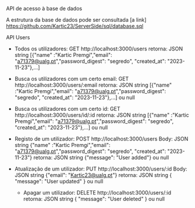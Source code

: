 API de acesso à base de dados

A estrutura da base de dados pode ser consultada [a link] https://github.com/Kartic23/ServerSide/sql/database.sql

API Users

- Todos os utilizadores:
  GET http://localhost:3000/users
  retorna: JSON string [{"name" :"Kartic Premgi","email": "a71379@ualg.pt","password_digest": "segredo", "created_at": "2023-11-23"},...]
    
- Busca os utilizadores com um certo email:
      GET http://localhost:3000/users/:email
      retorna: JSON string [{"name" :"Kartic Premgi","email": "a71379@ualg.pt","password_digest": "segredo", "created_at": "2023-11-23"},...] ou null

- Busca os utilizadores com um certo id:
      GET http://localhost:3000/users/id/:id
      retorna: JSON string [{"name" :"Kartic Premgi","email": "a71379@ualg.pt","password_digest": "segredo", "created_at": "2023-11-23"},...] ou null
    
- Registo de um utilizador:
    POST http://localhost:3000/users
    Body: JSON string {"name" :"Kartic Premgi","email": "a71379@ualg.pt","password_digest": "segredo", "created_at": "2023-11-23"}
    retorna: JSON string {"message": "User added"} ou null

- Atualização de um utilizador:
    PUT http://localhost:3000/users/:id
    Body: JSON string {"email": "Kartic23@ualg.pt"}
    retorna: JSON string { "message": "User updated" } ou null

  - Apagar um utilizador:
    DELETE http://localhost:3000/users/:id
    retorna: JSON string { "message": "User deleted" } ou null
